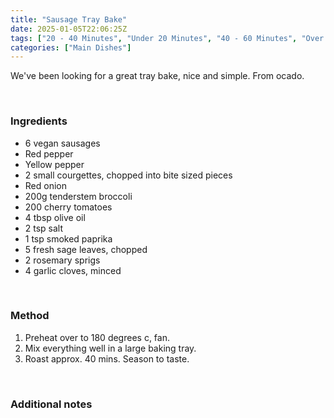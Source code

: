 ```yaml
---
title: "Sausage Tray Bake"
date: 2025-01-05T22:06:25Z
tags: ["20 - 40 Minutes", "Under 20 Minutes", "40 - 60 Minutes", "Over An Hour", "Serves 3"]
categories: ["Main Dishes"]
---
```

We've been looking for a great tray bake, nice and simple. From ocado.
&nbsp;

&nbsp;
### Ingredients
* 6 vegan sausages
* Red pepper
* Yellow pepper
* 2 small courgettes, chopped into bite sized pieces
* Red onion
* 200g tenderstem broccoli
* 200 cherry tomatoes
* 4 tbsp olive oil
* 2 tsp salt
* 1 tsp smoked paprika
* 5 fresh sage leaves, chopped
* 2 rosemary sprigs
* 4 garlic cloves, minced
&nbsp;

&nbsp;
### Method
1. Preheat over to 180 degrees c, fan.
2. Mix everything well in a large baking tray.
3. Roast approx. 40 mins. Season to taste.
&nbsp;

&nbsp;
### Additional notes



